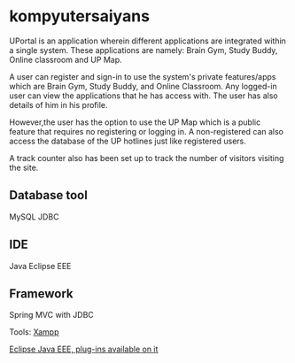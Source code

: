 kompyutersaiyans
================
UPortal is an application wherein different applications are integrated within a single system. These applications are namely: Brain Gym, Study Buddy, 
Online classroom and UP Map. 

A user can register and sign-in to use the system's private features/apps which are Brain Gym, Study Buddy, and Online Classroom. Any logged-in user can view the applications that he has access with. The user has also details of him in his profile. 

However,the user has the option to use the UP Map which is a public feature that requires no registering or logging in. A non-registered can also access the database
of the UP hotlines just like registered users.  

A track counter also has been set up to track the number of visitors visiting the site.

Database tool
--------------
MySQL
JDBC

IDE
--------------
Java Eclipse EEE

Framework
---------------
Spring MVC with JDBC

Tools:
[Xampp](http://www.apachefriends.org/download.html)

[Eclipse Java EEE, plug-ins available on it](http://www.eclipse.org/)





